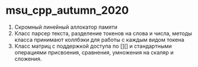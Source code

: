 # msu_cpp_autumn_2020
01. Скромный линейный аллокатор памяти 
02. Класс парсер текста, разделение токенов на слова и числа, методы класса принимают коллбэки для работы с каждым видом токена
03. Класс матриц с поддержкой доступа по [][] и стандартными операциями присвоения, сравнения, умножения на скаляр и сложения. 
